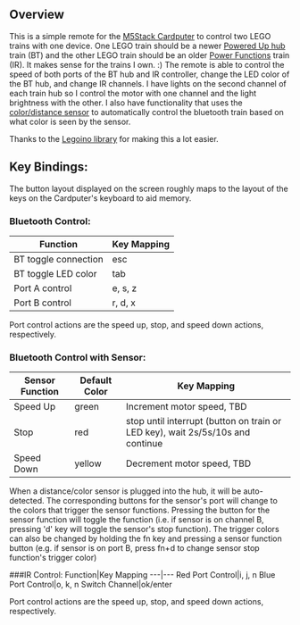 
## Overview

This is a simple remote for the [M5Stack Cardputer](https://shop.m5stack.com/products/m5stack-cardputer-kit-w-m5stamps3) to control two LEGO trains with one device. One LEGO train should be a newer [Powered Up hub](https://www.lego.com/en-us/product/hub-88009) train (BT) and the other LEGO train should be an older [Power Functions](https://www.lego.com/en-us/product/lego-power-functions-ir-receiver-8884) train (IR). It makes sense for the trains I own. :) The remote is able to control the speed of both ports of the BT hub and IR controller, change the LED color of the BT hub, and change IR channels. I have lights on the second channel of each train hub so I control the motor with one channel and the light brightness with the other. I also have functionality that uses the [color/distance sensor](https://www.lego.com/en-us/product/color-distance-sensor-88007) to automatically control the bluetooth train based on what color is seen by the sensor.

Thanks to the [Legoino library](https://github.com/corneliusmunz/legoino) for making this a lot easier.  

## Key Bindings:
The button layout displayed on the screen roughly maps to the layout of the keys on the Cardputer's keyboard to aid memory.

### Bluetooth Control:
Function|Key Mapping
---|---
BT toggle connection|esc
BT toggle LED color|tab
Port A control|e, s, z
Port B control|r, d, x

Port control actions are the speed up, stop, and speed down actions, respectively.

### Bluetooth Control with Sensor:
Sensor Function|Default Color|Key Mapping
---|---|---
Speed Up|green|Increment motor speed, TBD
Stop|red|stop until interrupt (button on train or LED key), wait 2s/5s/10s and continue
Speed Down|yellow|Decrement motor speed, TBD

When a distance/color sensor is plugged into the hub, it will be auto-detected. The corresponding buttons for the sensor's port will change to the colors that trigger the sensor functions. Pressing the button for the sensor function will toggle the function (i.e. if sensor is on channel B, pressing 'd' key will toggle the sensor's stop function). The trigger colors can also be changed by holding the fn key and pressing a sensor function button (e.g. if sensor is on port B, press fn+d to change sensor stop function's trigger color)

###IR Control:
Function|Key Mapping
---|---
Red Port Control|i, j, n
Blue Port Control|o, k, n
Switch Channel|ok/enter

Port control actions are the speed up, stop, and speed down actions, respectively.
